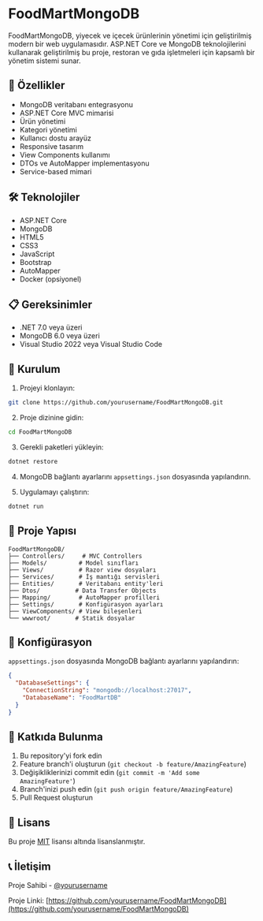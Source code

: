 # FoodMartMongoDB

FoodMartMongoDB, yiyecek ve içecek ürünlerinin yönetimi için geliştirilmiş modern bir web uygulamasıdır. ASP.NET Core ve MongoDB teknolojilerini kullanarak geliştirilmiş bu proje, restoran ve gıda işletmeleri için kapsamlı bir yönetim sistemi sunar.

## 🚀 Özellikler

- MongoDB veritabanı entegrasyonu
- ASP.NET Core MVC mimarisi
- Ürün yönetimi
- Kategori yönetimi
- Kullanıcı dostu arayüz
- Responsive tasarım
- View Components kullanımı
- DTOs ve AutoMapper implementasyonu
- Service-based mimari

## 🛠 Teknolojiler

- ASP.NET Core
- MongoDB
- HTML5
- CSS3
- JavaScript
- Bootstrap
- AutoMapper
- Docker (opsiyonel)

## 📋 Gereksinimler

- .NET 7.0 veya üzeri
- MongoDB 6.0 veya üzeri
- Visual Studio 2022 veya Visual Studio Code

## 🔧 Kurulum

1. Projeyi klonlayın:

```bash
git clone https://github.com/yourusername/FoodMartMongoDB.git
```

2. Proje dizinine gidin:

```bash
cd FoodMartMongoDB
```

3. Gerekli paketleri yükleyin:

```bash
dotnet restore
```

4. MongoDB bağlantı ayarlarını `appsettings.json` dosyasında yapılandırın.

5. Uygulamayı çalıştırın:

```bash
dotnet run
```

## 📁 Proje Yapısı

```
FoodMartMongoDB/
├── Controllers/     # MVC Controllers
├── Models/         # Model sınıfları
├── Views/          # Razor view dosyaları
├── Services/       # İş mantığı servisleri
├── Entities/       # Veritabanı entity'leri
├── Dtos/          # Data Transfer Objects
├── Mapping/        # AutoMapper profilleri
├── Settings/       # Konfigürasyon ayarları
├── ViewComponents/ # View bileşenleri
└── wwwroot/       # Statik dosyalar
```

## 🔐 Konfigürasyon

`appsettings.json` dosyasında MongoDB bağlantı ayarlarını yapılandırın:

```json
{
  "DatabaseSettings": {
    "ConnectionString": "mongodb://localhost:27017",
    "DatabaseName": "FoodMartDB"
  }
}
```

## 🤝 Katkıda Bulunma

1. Bu repository'yi fork edin
2. Feature branch'i oluşturun (`git checkout -b feature/AmazingFeature`)
3. Değişikliklerinizi commit edin (`git commit -m 'Add some AmazingFeature'`)
4. Branch'inizi push edin (`git push origin feature/AmazingFeature`)
5. Pull Request oluşturun

## 📝 Lisans

Bu proje [MIT](LICENSE) lisansı altında lisanslanmıştır.

## 📞 İletişim

Proje Sahibi - [@yourusername](https://github.com/yourusername)

Proje Linki: [https://github.com/yourusername/FoodMartMongoDB](https://github.com/yourusername/FoodMartMongoDB)
